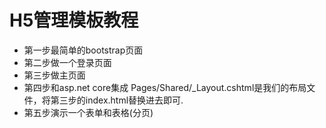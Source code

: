 # H5管理模板教程

- 第一步最简单的bootstrap页面
- 第二步做一个登录页面
- 第三步做主页面
- 第四步和asp.net core集成
Pages/Shared/_Layout.cshtml是我们的布局文件，将第三步的index.html替换进去即可.
- 第五步演示一个表单和表格(分页)
